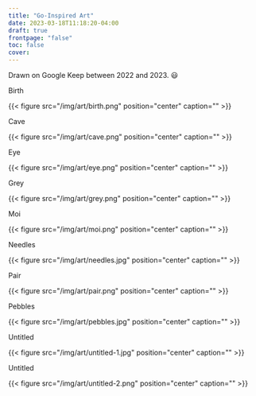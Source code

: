 ```yaml
---
title: "Go-Inspired Art"
date: 2023-03-18T11:18:20-04:00
draft: true
frontpage: "false"
toc: false
cover:
---
```


Drawn on Google Keep between 2022 and 2023. :smiley:

Birth

{{< figure src="/img/art/birth.png" position="center" caption="" >}}

Cave

{{< figure src="/img/art/cave.png" position="center" caption="" >}}

Eye

{{< figure src="/img/art/eye.png" position="center" caption="" >}}

Grey

{{< figure src="/img/art/grey.png" position="center" caption="" >}}

Moi

{{< figure src="/img/art/moi.png" position="center" caption="" >}}

Needles

{{< figure src="/img/art/needles.jpg" position="center" caption="" >}}

Pair

{{< figure src="/img/art/pair.png" position="center" caption="" >}}

Pebbles

{{< figure src="/img/art/pebbles.jpg" position="center" caption="" >}}

Untitled

{{< figure src="/img/art/untitled-1.jpg" position="center" caption="" >}}

Untitled

{{< figure src="/img/art/untitled-2.png" position="center" caption="" >}}

